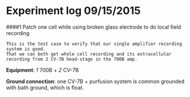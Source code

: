 # Experiment log 09/15/2015

####1 Patch one cell while using broken glass electrode to do  local field recording


```
This is the test case to verify that our single amplifier recording system is good.
That we can both get whole cell recording and its extracellular recording from 2 CV-7B head-stage in the 700B amp. 
```

**Equipment**: *1* 700B + *2* CV-7B

**Ground connection**: one CV-7B + purfusion system is common grounded with bath ground, which is float. 


